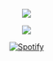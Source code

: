 <p align="center">
  <img src="https://readme-typing-svg.herokuapp.com?font=Poiret+One&duration=3000&pause=200&center=true&width=435&lines=Have+you+ever+tried+to+believe+me%3F;Of+course+not.;They+are+just+like+you.">
</p>

<div align="center">

<a href="https://discordapp.com/users/538580470946856970" target="_blank"> <img src="https://discord.c99.nl/widget/theme-3/538580470946856970.png"/></a>

[![Spotify](https://spotify-github-profile.vercel.app/api/view?uid=31dzlhjwzn5itujecnluc53zqjai&cover_image=true&theme=natemoo-re&show_offline=false&background_color=1a1a1a&interchange=true&bar_color=53b14f&bar_color_cover=true)](https://spotify-github-profile.vercel.app/api/view?uid=31dzlhjwzn5itujecnluc53zqjai&redirect=true)
